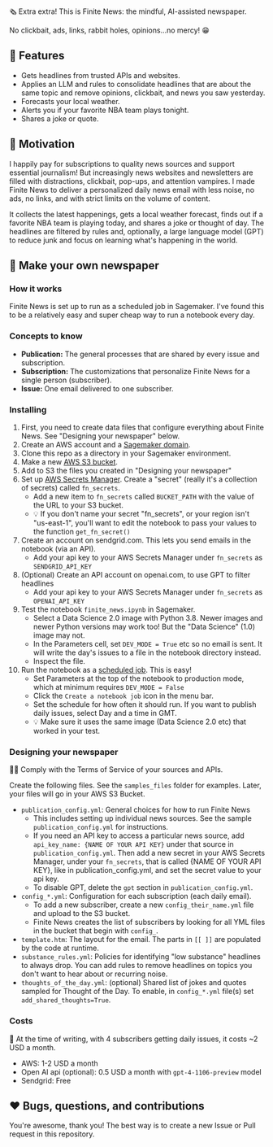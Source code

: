 🗞️ Extra extra! This is Finite News: the mindful, AI-assisted newspaper.   
  
No clickbait, ads, links, rabbit holes, opinions...no mercy! 😁
  
## 👀 Features
 - Gets headlines from trusted APIs and websites.
 - Applies an LLM and rules to consolidate headlines that are about the same topic and remove opinions, clickbait, and news you saw yesterday.
 - Forecasts your local weather.
 - Alerts you if your favorite NBA team plays tonight.
 - Shares a joke or quote.
  
## 🤔 Motivation
I happily pay for subscriptions to quality news sources and support essential journalism! But increasingly news websites and newsletters are filled with distractions, clickbait, pop-ups, and attention vampires. I made Finite News to deliver a personalized daily news email with less noise, no ads, no links, and with strict limits on the volume of content.
  
It collects the latest happenings, gets a local weather forecast, finds out if a favorite NBA team is playing today, and shares a joke or thought of day. The headlines are filtered by rules and, optionally, a large language model (GPT) to reduce junk and focus on learning what's happening in the world.
  
## 📰 Make your own newspaper
### How it works
Finite News is set up to run as a scheduled job in Sagemaker. I've found this to be a relatively easy and super cheap way to run a notebook every day.
  
### Concepts to know
- **Publication:** The general processes that are shared by every issue and subscription.
- **Subscription:** The customizations that personalize Finite News for a single person (subscriber).
- **Issue:** One email delivered to one subscriber.
  
### Installing
1. First, you need to create data files that configure everything about Finite News. See "Designing your newspaper" below.
2. Create an AWS account and a [Sagemaker domain](https://aws.amazon.com/pm/sagemaker).
3. Clone this repo as a directory in your Sagemaker environment.
4. Make a new [AWS S3 bucket](https://aws.amazon.com/s3/).
5. Add to S3 the files you created in "Designing your newspaper"
6. Set up [AWS Secrets Manager](https://aws.amazon.com/secrets-manager/). Create a "secret" (really it's a collection of secrets) called `fn_secrets`.
    - Add a new item to `fn_secrets` called `BUCKET_PATH` with the value of the URL to your S3 bucket.
    - 💡 If you don't name your secret "fn_secrets", or your region isn't "us-east-1", you'll want to edit the notebook to pass your values to the function `get_fn_secret()`
7. Create an account on sendgrid.com. This lets you send emails in the notebook (via an API).
    - Add your api key to your AWS Secrets Manager under `fn_secrets` as `SENDGRID_API_KEY`
8. (Optional) Create an API account on openai.com, to use GPT to filter headlines
    - Add your api key to your AWS Secrets Manager under `fn_secrets` as `OPENAI_API_KEY`
9. Test the notebook `finite_news.ipynb` in Sagemaker.
    - Select a Data Science 2.0 image with Python 3.8. Newer images and newer Python versions may work too! But the "Data Science" (1.0) image may not.
    - In the Parameters cell, set `DEV_MODE = True` etc so no email is sent. It will write the day's issues to a file in the notebook directory instead.
    - Inspect the file.
10. Run the notebook as a [scheduled job](https://docs.aws.amazon.com/sagemaker/latest/dg/create-notebook-auto-run-studio.html). This is easy!
    - Set Parameters at the top of the notebook to production mode, which at minimum requires `DEV_MODE = False`
    - Click the `Create a notebook job` icon in the menu bar.
    - Set the schedule for how often it should run. If you want to publish daily issues, select Day and a time in GMT.
    - 💡 Make sure it uses the same image (Data Science 2.0 etc) that worked in your test.
  
### Designing your newspaper
🚨🚨 Comply with the Terms of Service of your sources and APIs.  
  
Create the following files. See the `samples_files` folder for examples. Later, your files will go in your AWS S3 Bucket.
- `publication_config.yml`: General choices for how to run Finite News
    - This includes setting up individual news sources. See the sample `publication_config.yml` for instructions.
    - If you need an API key to access a particular news source, add `api_key_name: {NAME OF YOUR API KEY}` under that source in `publication_config.yml`. Then add a new secret in your AWS Secrets Manager, under your `fn_secrets`, that is called {NAME OF YOUR API KEY}, like in publication_config.yml, and set the secret value to your api key.
    - To disable GPT, delete the `gpt` section in `publication_config.yml`.
- `config_*.yml`: Configuration for each subscription (each daily email). 
    - To add a new subscriber, create a new `config_their_name.yml` file and upload to the S3 bucket. 
    - Finite News creates the list of subscribers by looking for all YML files in the bucket that begin with `config_`.
- `template.htm`: The layout for the email. The parts in `[[ ]]` are populated by the code at runtime.
- `substance_rules.yml`: Policies for identifying "low substance" headlines to always drop. You can add rules to remove headlines on topics you don't want to hear about or recurring noise. 
- `thoughts_of_the_day.yml`: (optional) Shared list of jokes and quotes sampled for Thought of the Day. To enable, in `config_*.yml` file(s) set `add_shared_thoughts=True`.
  
### Costs
💸 At the time of writing, with 4 subscribers getting daily issues, it costs ~2 USD a month.
- AWS: 1-2 USD a month
- Open AI api (optional): 0.5 USD a month with `gpt-4-1106-preview` model
- Sendgrid: Free
  
## ❤️ Bugs, questions, and contributions
You're awesome, thank you! The best way is to create a new Issue or Pull request in this repository.